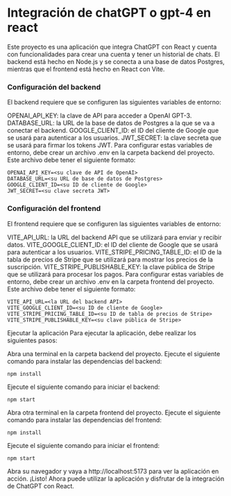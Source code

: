 # Integración de chatGPT o gpt-4 en react

Este proyecto es una aplicación que integra ChatGPT con React y cuenta con funcionalidades para crear una cuenta y tener un historial de chats. El backend está hecho en Node.js y se conecta a una base de datos Postgres, mientras que el frontend está hecho en React con Vite.

### Configuración del backend

El backend requiere que se configuren las siguientes variables de entorno:

OPENAI_API_KEY: la clave de API para acceder a OpenAI GPT-3.
DATABASE_URL: la URL de la base de datos de Postgres a la que se va a conectar el backend.
GOOGLE_CLIENT_ID: el ID del cliente de Google que se usará para autenticar a los usuarios.
JWT_SECRET: la clave secreta que se usará para firmar los tokens JWT.
Para configurar estas variables de entorno, debe crear un archivo .env en la carpeta backend del proyecto. Este archivo debe tener el siguiente formato:

```
OPENAI_API_KEY=<su clave de API de OpenAI>
DATABASE_URL=<su URL de base de datos de Postgres>
GOOGLE_CLIENT_ID=<su ID de cliente de Google>
JWT_SECRET=<su clave secreta JWT>
```

### Configuración del frontend

El frontend requiere que se configuren las siguientes variables de entorno:

VITE_API_URL: la URL del backend API que se utilizará para enviar y recibir datos.
VITE_GOOGLE_CLIENT_ID: el ID del cliente de Google que se usará para autenticar a los usuarios.
VITE_STRIPE_PRICING_TABLE_ID: el ID de la tabla de precios de Stripe que se utilizará para mostrar los precios de la suscripción.
VITE_STRIPE_PUBLISHABLE_KEY: la clave pública de Stripe que se utilizará para procesar los pagos.
Para configurar estas variables de entorno, debe crear un archivo .env en la carpeta frontend del proyecto. Este archivo debe tener el siguiente formato:

```
VITE_API_URL=<la URL del backend API>
VITE_GOOGLE_CLIENT_ID=<su ID de cliente de Google>
VITE_STRIPE_PRICING_TABLE_ID=<su ID de tabla de precios de Stripe>
VITE_STRIPE_PUBLISHABLE_KEY=<su clave pública de Stripe>
```

Ejecutar la aplicación
Para ejecutar la aplicación, debe realizar los siguientes pasos:

Abra una terminal en la carpeta backend del proyecto.
Ejecute el siguiente comando para instalar las dependencias del backend:

```
npm install
```

Ejecute el siguiente comando para iniciar el backend:

```
npm start
```

Abra otra terminal en la carpeta frontend del proyecto.
Ejecute el siguiente comando para instalar las dependencias del frontend:

```
npm install
```

Ejecute el siguiente comando para iniciar el frontend:

```
npm start
```

Abra su navegador y vaya a http://localhost:5173 para ver la aplicación en acción.
¡Listo! Ahora puede utilizar la aplicación y disfrutar de la integración de ChatGPT con React.
